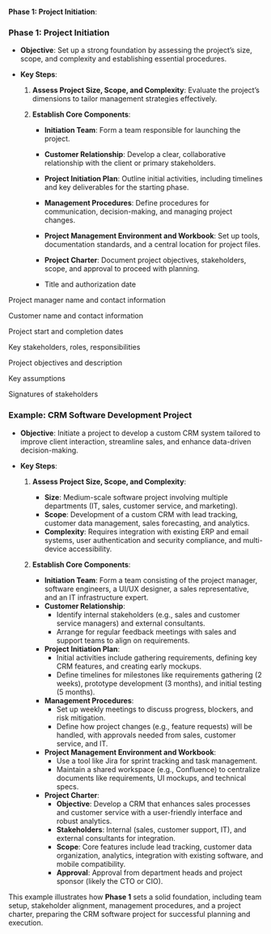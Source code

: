 **Phase 1: Project Initiation**:

### Phase 1: Project Initiation
- **Objective**: Set up a strong foundation by assessing the project’s size, scope, and complexity and establishing essential procedures.

- **Key Steps**:
  1. **Assess Project Size, Scope, and Complexity**: Evaluate the project’s dimensions to tailor management strategies effectively.
  
  2. **Establish Core Components**:
     - **Initiation Team**: Form a team responsible for launching the project.
     - **Customer Relationship**: Develop a clear, collaborative relationship with the client or primary stakeholders.
     - **Project Initiation Plan**: Outline initial activities, including timelines and key deliverables for the starting phase.
     - **Management Procedures**: Define procedures for communication, decision-making, and managing project changes.
     - **Project Management Environment and Workbook**: Set up tools, documentation standards, and a central location for project files.
     - **Project Charter**: Document project objectives, stakeholders, scope, and approval to proceed with planning.
    
     - Title and authorization date

Project manager name and contact information

Customer name and contact information

Project start and completion dates

Key stakeholders, roles, responsibilities

Project objectives and description

Key assumptions

Signatures of stakeholders


### Example: CRM Software Development Project

- **Objective**: Initiate a project to develop a custom CRM system tailored to improve client interaction, streamline sales, and enhance data-driven decision-making.

- **Key Steps**:
  1. **Assess Project Size, Scope, and Complexity**:
     - **Size**: Medium-scale software project involving multiple departments (IT, sales, customer service, and marketing).
     - **Scope**: Development of a custom CRM with lead tracking, customer data management, sales forecasting, and analytics.
     - **Complexity**: Requires integration with existing ERP and email systems, user authentication and security compliance, and multi-device accessibility.

  2. **Establish Core Components**:
     - **Initiation Team**: Form a team consisting of the project manager, software engineers, a UI/UX designer, a sales representative, and an IT infrastructure expert.
     - **Customer Relationship**:
       - Identify internal stakeholders (e.g., sales and customer service managers) and external consultants.
       - Arrange for regular feedback meetings with sales and support teams to align on requirements.
     - **Project Initiation Plan**:
       - Initial activities include gathering requirements, defining key CRM features, and creating early mockups.
       - Define timelines for milestones like requirements gathering (2 weeks), prototype development (3 months), and initial testing (5 months).
     - **Management Procedures**:
       - Set up weekly meetings to discuss progress, blockers, and risk mitigation.
       - Define how project changes (e.g., feature requests) will be handled, with approvals needed from sales, customer service, and IT.
     - **Project Management Environment and Workbook**:
       - Use a tool like Jira for sprint tracking and task management.
       - Maintain a shared workspace (e.g., Confluence) to centralize documents like requirements, UI mockups, and technical specs.
     - **Project Charter**:
       - **Objective**: Develop a CRM that enhances sales processes and customer service with a user-friendly interface and robust analytics.
       - **Stakeholders**: Internal (sales, customer support, IT), and external consultants for integration.
       - **Scope**: Core features include lead tracking, customer data organization, analytics, integration with existing software, and mobile compatibility.
       - **Approval**: Approval from department heads and project sponsor (likely the CTO or CIO).

This example illustrates how **Phase 1** sets a solid foundation, including team setup, stakeholder alignment, management procedures, and a project charter, preparing the CRM software project for successful planning and execution.
